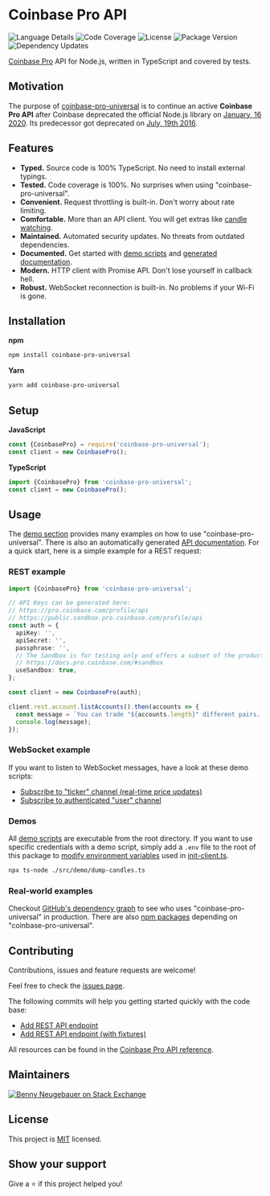 # Coinbase Pro API

![Language Details](https://img.shields.io/github/languages/top/yadirhb/coinbase-pro-universal) ![Code Coverage](https://img.shields.io/codecov/c/github/yadirhb/coinbase-pro-universal/master) ![License](https://img.shields.io/npm/l/coinbase-pro-universal.svg) ![Package Version](https://img.shields.io/npm/v/coinbase-pro-universal.svg) ![Dependency Updates](https://img.shields.io/david/bennyn/coinbase-pro-universal.svg)

[Coinbase Pro][1] API for Node.js, written in TypeScript and covered by tests.

## Motivation

The purpose of [coinbase-pro-universal][5] is to continue an active **Coinbase Pro API** after Coinbase deprecated the official Node.js library on [January, 16 2020](https://github.com/coinbase/coinbase-node/issues/140#issuecomment-574990136). Its predecessor got deprecated on [July, 19th 2016](https://github.com/coinbase/coinbase-exchange-node/commit/b8347efdb4e2589367c1395b646d283c9c391681).

## Features

- **Typed.** Source code is 100% TypeScript. No need to install external typings.
- **Tested.** Code coverage is 100%. No surprises when using "coinbase-pro-universal".
- **Convenient.** Request throttling is built-in. Don't worry about rate limiting.
- **Comfortable.** More than an API client. You will get extras like [candle watching](https://github.com/bennyn/coinbase-pro-universal/blob/master/src/demo/rest-watch-candles.ts).
- **Maintained.** Automated security updates. No threats from outdated dependencies.
- **Documented.** Get started with [demo scripts][3] and [generated documentation][4].
- **Modern.** HTTP client with Promise API. Don't lose yourself in callback hell.
- **Robust.** WebSocket reconnection is built-in. No problems if your Wi-Fi is gone.

## Installation

**npm**

```bash
npm install coinbase-pro-universal
```

**Yarn**

```bash
yarn add coinbase-pro-universal
```

## Setup

**JavaScript**

```javascript
const {CoinbasePro} = require('coinbase-pro-universal');
const client = new CoinbasePro();
```

**TypeScript**

```typescript
import {CoinbasePro} from 'coinbase-pro-universal';
const client = new CoinbasePro();
```

## Usage

The [demo section][3] provides many examples on how to use "coinbase-pro-universal". There is also an automatically generated [API documentation][4]. For a quick start, here is a simple example for a REST request:

### REST example

```typescript
import {CoinbasePro} from 'coinbase-pro-universal';

// API Keys can be generated here:
// https://pro.coinbase.com/profile/api
// https://public.sandbox.pro.coinbase.com/profile/api
const auth = {
  apiKey: '',
  apiSecret: '',
  passphrase: '',
  // The Sandbox is for testing only and offers a subset of the products/assets:
  // https://docs.pro.coinbase.com/#sandbox
  useSandbox: true,
};

const client = new CoinbasePro(auth);

client.rest.account.listAccounts().then(accounts => {
  const message = `You can trade "${accounts.length}" different pairs.`;
  console.log(message);
});
```

### WebSocket example

If you want to listen to WebSocket messages, have a look at these demo scripts:

- [Subscribe to "ticker" channel (real-time price updates)](https://github.com/bennyn/coinbase-pro-universal/blob/master/src/demo/websocket-ticker.ts)
- [Subscribe to authenticated "user" channel](https://github.com/bennyn/coinbase-pro-universal/blob/master/src/demo/websocket-user.ts)

### Demos

All [demo scripts][3] are executable from the root directory. If you want to use specific credentials with a demo script, simply add a `.env` file to the root of this package to [modify environment variables](https://github.com/motdotla/dotenv#usage) used in [init-client.ts](https://github.com/bennyn/coinbase-pro-universal/blob/master/src/demo/init-client.ts).

```bash
npx ts-node ./src/demo/dump-candles.ts
```

### Real-world examples

Checkout [GitHub's dependency graph][6] to see who uses "coinbase-pro-universal" in production. There are also [npm packages][7] depending on "coinbase-pro-universal".

## Contributing

Contributions, issues and feature requests are welcome!

Feel free to check the [issues page](https://github.com/bennyn/coinbase-pro-universal/issues).

The following commits will help you getting started quickly with the code base:

- [Add REST API endpoint](https://github.com/bennyn/coinbase-pro-universal/commit/9920c2f4343985c349b68e2a47d7fe2c42e23e34)
- [Add REST API endpoint (with fixtures)](https://github.com/bennyn/coinbase-pro-universal/commit/8a150fecb7d32b7b7cd39a8109985f665aaee26e)

All resources can be found in the [Coinbase Pro API reference][2].

## Maintainers

[![Benny Neugebauer on Stack Exchange][stack_exchange_bennyn_badge]][stack_exchange_bennyn_url]

## License

This project is [MIT](./LICENSE) licensed.

## Show your support

Give a ⭐️ if this project helped you!

[1]: https://pro.coinbase.com/
[2]: https://docs.pro.coinbase.com/
[3]: https://github.com/bennyn/coinbase-pro-universal/tree/master/src/demo
[4]: https://benny.work/coinbase-pro-universal
[5]: https://www.npmjs.com/package/coinbase-pro-universal
[6]: https://github.com/bennyn/coinbase-pro-universal/network/dependents
[7]: https://www.npmjs.com/browse/depended/coinbase-pro-universal
[stack_exchange_bennyn_badge]: https://stackexchange.com/users/flair/203782.png?theme=default
[stack_exchange_bennyn_url]: https://stackexchange.com/users/203782/benny-neugebauer?tab=accounts
